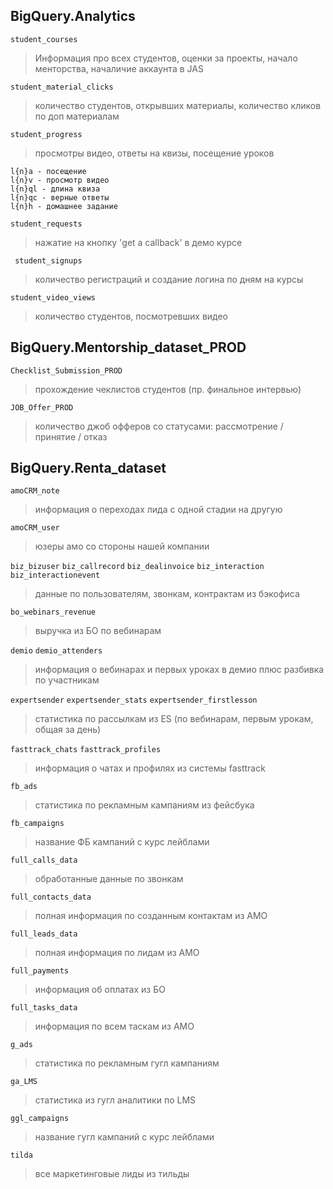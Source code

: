 ## BigQuery.Analytics

```student_courses```
 > Информация про всех студентов, оценки за проекты, начало менторства, началичие аккаунта в JAS
 
```student_material_clicks```
 > количество студентов, открывших материалы, количество кликов по доп материалам 
 
``` student_progress ```
 > просмотры видео, ответы на квизы, посещение уроков
    
    
    l{n}a - посещение
    l{n}v - просмотр видео
    l{n}ql - длина квиза
    l{n}qc - верные ответы
    l{n}h - домашнее задание 

```student_requests```
 > нажатие на кнопку 'get a callback' в демо курсе 
 

``` student_signups```
 > количество регистраций и создание логина по дням на курсы 

``` student_video_views ```
 > количество студентов, посмотревших видео 
 
 
 ## BigQuery.Mentorship_dataset_PROD
 
 ```Checklist_Submission_PROD```
 
 > прохождение чеклистов студентов (пр. финальное интервью)
 
  ```JOB_Offer_PROD```
  
> количество джоб офферов со статусами: рассмотрение / принятие / отказ


 ## BigQuery.Renta_dataset
 
```amoCRM_note```
> информация о переходах лида с одной стадии на другую

```amoCRM_user```
> юзеры амо со стороны нашей компании 

```biz_bizuser```
```biz_callrecord```
```biz_dealinvoice```
```biz_interaction```
```biz_interactionevent```

> данные по пользователям, звонкам, контрактам из бэкофиса

```bo_webinars_revenue```
> выручка из БО по вебинарам

```demio``` ```demio_attenders```
> информация о вебинарах и первых уроках в демио плюс разбивка по участникам

```expertsender``` ```expertsender_stats``` ```expertsender_firstlesson```
> статистика по рассылкам из ES (по вебинарам, первым урокам, общая за день)

```fasttrack_chats``` ```fasttrack_profiles```
> информация о чатах и профилях из системы fasttrack

```fb_ads```
> статистика по рекламным кампаниям из фейсбука 

```fb_campaigns```
> название ФБ кампаний с курс лейблами 


```full_calls_data```
> обработанные данные по звонкам

```full_contacts_data```
>  полная информация по созданным контактам из AMO

```full_leads_data```
> полная информация по лидам из AMO

```full_payments```
> информация об оплатах из БО

```full_tasks_data```
> информация по всем таскам из AMO

```g_ads```
> статистика по рекламным гугл кампаниям

```ga_LMS```
> статистика из гугл аналитики по LMS 

````ggl_campaigns````
> название гугл кампаний с курс лейблами

```tilda```
> все маркетинговые лиды из тильды 




